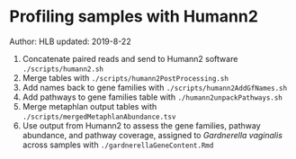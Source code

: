 # Profiling samples with Humann2 
Author: HLB
updated: 2019-8-22

1) Concatenate paired reads and send to Humann2 software `./scripts/humann2.sh`
2) Merge tables with `./scripts/humann2PostProcessing.sh`
3) Add names back to gene families  with `./scripts/humann2AddGfNames.sh`
4) Add pathways to gene families table with `./humann2unpackPathways.sh`
5) Merge metaphlan output tables with `./scripts/mergedMetaphlanAbundance.tsv`
6) Use output from Humann2 to assess the gene families, pathway abundance, and pathway coverage, assigned to *Gardnerella vaginalis* across samples with   `./gardnerellaGeneContent.Rmd`

